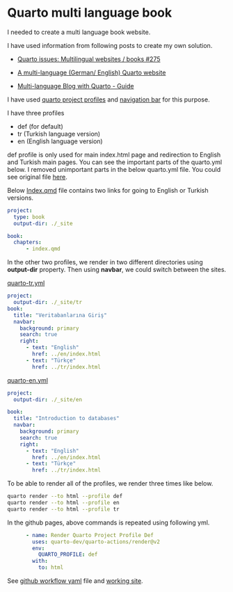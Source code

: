 # Quarto multi language book

I needed to create a multi language book website.

I have used information from following posts to create my own solution.


- [Quarto issues: Multilingual websites / books #275](https://github.com/quarto-dev/quarto-cli/issues/275)

- [A multi-language (German/ English) Quarto website](https://quarto-dev.marioangst.com/en/blog/posts/multi-language-quarto/)

- [Multi-language Blog with Quarto - Guide](https://oooo12.ooo/blog/multilanguage-blog-with-quarto/)

I have used [quarto project profiles](https://quarto.org/docs/projects/profiles.html) and [navigation bar](https://quarto.org/docs/websites/website-navigation.html#top-navigation) for this purpose.

I have three profiles

- def (for default)
- tr (Turkish language version)
- en (English language version)

def profile is only used for main index.html page and redirection to English and Turkish main pages.
You can see the important parts of the quarto.yml below.
I removed unimportant parts in the below quarto.yml file.
You could see original file [here](https://github.com/ati-ozgur/course-database/blob/main/_quarto.yml).

Below [Index.qmd](https://github.com/ati-ozgur/course-database/blob/main/index.qmd) file contains two links for going to English or Turkish versions.


```yml
project:
  type: book
  output-dir: ./_site

book:
  chapters:
      - index.qmd
```



In the other two profiles, we render in two different directories using **output-dir** property.
Then using **navbar**, we could switch between the sites.

[quarto-tr.yml](https://github.com/ati-ozgur/course-database/blob/main/_quarto-tr.yml
)

```yml
project:
  output-dir: ./_site/tr
book:
  title: "Veritabanlarına Giriş"
  navbar:
    background: primary
    search: true
    right:
      - text: "English"
        href: ../en/index.html
      - text: "Türkçe"
        href: ../tr/index.html
```      

[quarto-en.yml](https://github.com/ati-ozgur/course-database/blob/main/_quarto-en.yml
)
```yml
project:
  output-dir: ./_site/en

book:
  title: "Introduction to databases"
  navbar:
    background: primary
    search: true
    right:
      - text: "English"
        href: ../en/index.html
      - text: "Türkçe"
        href: ../tr/index.html
```      

To be able to render all of the profiles, we render three times like below.

```bash
quarto render --to html --profile def
quarto render --to html --profile en
quarto render --to html --profile tr
``` 
In the github pages, above commands is repeated using following yml.


```yml
      - name: Render Quarto Project Profile Def
        uses: quarto-dev/quarto-actions/render@v2
        env:
          QUARTO_PROFILE: def
        with:
          to: html 
```

See [github workflow yaml](https://github.com/ati-ozgur/course-database/blob/main/.github/workflows/publish-github-pages.yml) file and [working site](https://ati-ozgur.github.io/course-database/).
